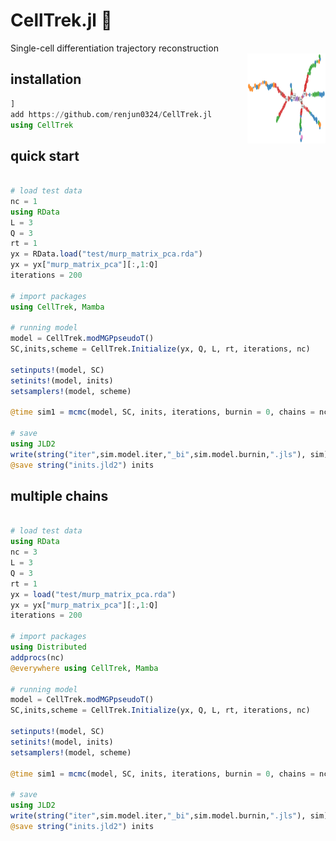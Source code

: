 
# CellTrek.jl 🎣

Single-cell differentiation trajectory reconstruction
<br><img src="test/logo.png" align="right" width="125" height="144" />

## installation
```julia
]
add https://github.com/renjun0324/CellTrek.jl
using CellTrek
```

## quick start

```julia

# load test data
nc = 1
using RData
L = 3
Q = 3
rt = 1
yx = RData.load("test/murp_matrix_pca.rda")
yx = yx["murp_matrix_pca"][:,1:Q]
iterations = 200

# import packages
using CellTrek, Mamba

# running model
model = CellTrek.modMGPpseudoT()
SC,inits,scheme = CellTrek.Initialize(yx, Q, L, rt, iterations, nc)

setinputs!(model, SC)
setinits!(model, inits)
setsamplers!(model, scheme)

@time sim1 = mcmc(model, SC, inits, iterations, burnin = 0, chains = nc)

# save
using JLD2
write(string("iter",sim.model.iter,"_bi",sim.model.burnin,".jls"), sim)
@save string("inits.jld2") inits


```

## multiple chains

```julia

# load test data
using RData
nc = 3
L = 3
Q = 3
rt = 1
yx = load("test/murp_matrix_pca.rda")
yx = yx["murp_matrix_pca"][:,1:Q]
iterations = 200

# import packages
using Distributed
addprocs(nc)
@everywhere using CellTrek, Mamba

# running model
model = CellTrek.modMGPpseudoT()
SC,inits,scheme = CellTrek.Initialize(yx, Q, L, rt, iterations, nc)

setinputs!(model, SC)
setinits!(model, inits)
setsamplers!(model, scheme)

@time sim1 = mcmc(model, SC, inits, iterations, burnin = 0, chains = nc)

# save
using JLD2
write(string("iter",sim.model.iter,"_bi",sim.model.burnin,".jls"), sim)
@save string("inits.jld2") inits

```
